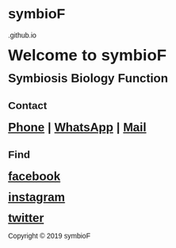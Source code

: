 <html lang="en">
<head>
<title>symbioF</title>
<meta charset="UTF-8">
<meta name="viewport" content="width=device-width, initial-scale=1">
<style>
/* Style the body */
body {
  font-family: Arial;
  margin: 0;
}

/* Header/Logo Title */
.header {
  padding: 20px;
  text-align: center;
  background: black;
  color: white;
  font-size: 26px;
}

/* Page Content */
.content {padding:5px;}
</style>
</head>
<body>

<div class="header">
  <h1>symbioF</h1>
  <p>.github.io</p>
</div>

<div class="content">
<P><strong><font size="6">Welcome to symbioF</font></strong></P>
<P><strong><font size="5"> Symbiosis Biology Function</font></strong></P>
<h2>Contact</h2>
<p><strong><font size="5"><a href="tel:+31684423888">Phone</a> | <a href="https://wa.me/31684423888?text=symbioF" target="_blank">WhatsApp</a> | <a href="mailto:symbiof@gmail.com" target="_blank">Mail</a></font></strong></p>
<h2>Find</h2>
<P><strong><font size="5"><a href="http://fb.com/symbioF" target="_blank">facebook</a></font></strong></P>
<P><strong><font size="5"><a href="http://instagram.com/symbioF" target="_blank">instagram</a></font></strong></P>
<P><strong><font size="5"><a href="https://twitter.com/SymbioF" target="_blank">twitter</a></font></strong></P>
<P>Copyright © 2019 symbioF</P>
</div>
</body>
</html>
